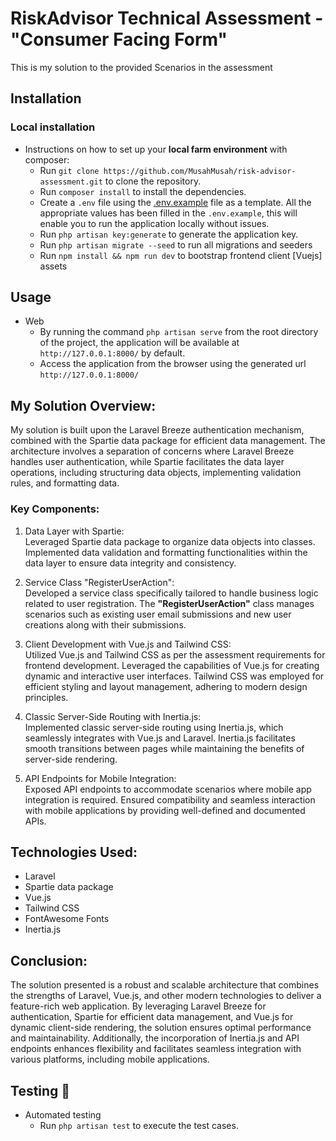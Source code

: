 # RiskAdvisor Technical Assessment - "Consumer Facing Form"

This is my solution to the provided Scenarios in the assessment

## Installation
### Local installation
- Instructions on how to set up your **local farm environment** with composer:
    - Run `git clone https://github.com/MusahMusah/risk-advisor-assessment.git` to clone the repository.
    - Run `composer install` to install the dependencies.
    - Create a `.env` file using the [.env.example](/.env.example) file as a template. All the appropriate values has been filled in the `.env.example`, this will enable you to run the application locally without issues.
    - Run `php artisan key:generate` to generate the application key.
    - Run `php artisan migrate --seed` to run all migrations and seeders
    - Run `npm install && npm run dev` to bootstrap frontend client [Vuejs] assets 

## Usage
- Web
    - By running the command `php artisan serve` from the root directory of the project, the application will be available at
      `http://127.0.0.1:8000/` by default.
    - Access the application from the browser using the generated url `http://127.0.0.1:8000/`
  
## My Solution Overview:

My solution is built upon the Laravel Breeze authentication mechanism, combined with the Spartie data package for efficient data management. The architecture involves a separation of concerns where Laravel Breeze handles user authentication, while Spartie facilitates the data layer operations, including structuring data objects, implementing validation rules, and formatting data.

### Key Components:

1. Data Layer with Spartie:  
Leveraged Spartie data package to organize data objects into classes.
Implemented data validation and formatting functionalities within the data layer to ensure data integrity and consistency.

2. Service Class "RegisterUserAction":  
Developed a service class specifically tailored to handle business logic related to user registration.
The **"RegisterUserAction"** class manages scenarios such as existing user email submissions and new user creations along with their submissions.

3. Client Development with Vue.js and Tailwind CSS:  
Utilized Vue.js and Tailwind CSS as per the assessment requirements for frontend development.
Leveraged the capabilities of Vue.js for creating dynamic and interactive user interfaces.
Tailwind CSS was employed for efficient styling and layout management, adhering to modern design principles.

4. Classic Server-Side Routing with Inertia.js:  
Implemented classic server-side routing using Inertia.js, which seamlessly integrates with Vue.js and Laravel.
Inertia.js facilitates smooth transitions between pages while maintaining the benefits of server-side rendering.

5. API Endpoints for Mobile Integration:  
Exposed API endpoints to accommodate scenarios where mobile app integration is required.
Ensured compatibility and seamless interaction with mobile applications by providing well-defined and documented APIs.

## Technologies Used:

- Laravel
- Spartie data package
- Vue.js
- Tailwind CSS
- FontAwesome Fonts
- Inertia.js

## Conclusion:

The solution presented is a robust and scalable architecture that combines the strengths of Laravel, Vue.js, and other modern technologies to deliver a feature-rich web application. By leveraging Laravel Breeze for authentication, Spartie for efficient data management, and Vue.js for dynamic client-side rendering, the solution ensures optimal performance and maintainability. Additionally, the incorporation of Inertia.js and API endpoints enhances flexibility and facilitates seamless integration with various platforms, including mobile applications.

## Testing 🚨
- Automated testing
    - Run `php artisan test` to execute the test cases.

